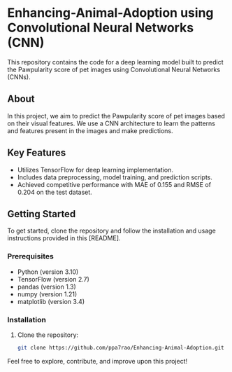 # Enhancing-Animal-Adoption using Convolutional Neural Networks (CNN)

This repository contains the code for a deep learning model built to predict the Pawpularity score of pet images using Convolutional Neural Networks (CNNs).

## About

In this project, we aim to predict the Pawpularity score of pet images based on their visual features. We use a CNN architecture to learn the patterns and features present in the images and make predictions.

## Key Features

- Utilizes TensorFlow for deep learning implementation.
- Includes data preprocessing, model training, and prediction scripts.
- Achieved competitive performance with MAE of 0.155 and RMSE of 0.204 on the test dataset.

## Getting Started

To get started, clone the repository and follow the installation and usage instructions provided in this [README].

### Prerequisites

- Python (version 3.10)
- TensorFlow (version 2.7)
- pandas (version 1.3)
- numpy (version 1.21)
- matplotlib (version 3.4)

### Installation

1. Clone the repository:
   ```sh
   git clone https://github.com/ppa7rao/Enhancing-Animal-Adoption.git


Feel free to explore, contribute, and improve upon this project!
